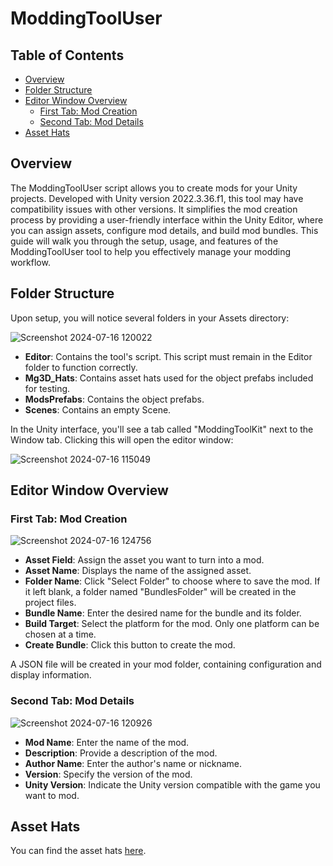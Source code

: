 # ModdingToolUser

## Table of Contents
- [Overview](#overview)
- [Folder Structure](#folder-structure)
- [Editor Window Overview](#editor-window-overview)
  - [First Tab: Mod Creation](#first-tab-mod-creation)
  - [Second Tab: Mod Details](#second-tab-mod-details)
- [Asset Hats](#asset-hats)

## Overview
The ModdingToolUser script allows you to create mods for your Unity projects. Developed with Unity version 2022.3.36.f1, this tool may have compatibility issues with other versions. It simplifies the mod creation process by providing a user-friendly interface within the Unity Editor, where you can assign assets, configure mod details, and build mod bundles. This guide will walk you through the setup, usage, and features of the ModdingToolUser tool to help you effectively manage your modding workflow.

## Folder Structure

Upon setup, you will notice several folders in your Assets directory:

![Screenshot 2024-07-16 120022](https://github.com/user-attachments/assets/da7f310b-a907-48cf-b827-bf50567c4bba)

- **Editor**: Contains the tool's script. This script must remain in the Editor folder to function correctly.
- **Mg3D_Hats**: Contains asset hats used for the object prefabs included for testing.
- **ModsPrefabs**: Contains the object prefabs.
- **Scenes**: Contains an empty Scene. 

In the Unity interface, you'll see a tab called "ModdingToolKit" next to the Window tab. Clicking this will open the editor window:

![Screenshot 2024-07-16 115049](https://github.com/user-attachments/assets/78d08ab6-5453-464e-80fc-6ff534583a90) 

## Editor Window Overview

### First Tab: Mod Creation

![Screenshot 2024-07-16 124756](https://github.com/user-attachments/assets/080061b1-5a82-4a3a-b2ad-55b204adf9f9)

- **Asset Field**: Assign the asset you want to turn into a mod.
- **Asset Name**: Displays the name of the assigned asset.
- **Folder Name**: Click "Select Folder" to choose where to save the mod. If it left blank, a folder named "BundlesFolder" will be created in the project files.
- **Bundle Name**: Enter the desired name for the bundle and its folder.
- **Build Target**: Select the platform for the mod. Only one platform can be chosen at a time.
- **Create Bundle**: Click this button to create the mod.

A JSON file will be created in your mod folder, containing configuration and display information.

### Second Tab: Mod Details
![Screenshot 2024-07-16 120926](https://github.com/user-attachments/assets/e624e1a8-f40b-43a5-9362-c80b992cc8f2)

- **Mod Name**: Enter the name of the mod.
- **Description**: Provide a description of the mod.
- **Author Name**: Enter the author's name or nickname.
- **Version**: Specify the version of the mod.
- **Unity Version**: Indicate the Unity version compatible with the game you want to mod.

## Asset Hats

You can find the asset hats [here](https://assetstore.unity.com/packages/3d/hats-pack-urp-163011).
